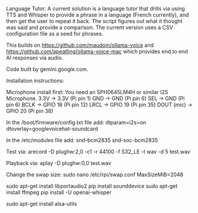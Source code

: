 Language Tutor:
A current solution is a language tutor that drills via using TTS and Whisper to provide a phrase in a language (French currently), 
and then get the user to repeat it back. The script figures out what it thought was said and provide a comparison. The current version
uses a CSV configuration file as a seed for phrases. 

This builds on https://github.com/maudoin/ollama-voice and https://github.com/apeatling/ollama-voice-mac which provides end to end AI responses via audio.

Code built by gemini.google.com.

Installation instructions:

Microphone install first:
You need an SPH0645LM4H or similar I2S Microphone. 
3.3V → 3.3V (Pi pin 1)
GND → GND (Pi pin 6)
SEL → GND (Pi pin 6)
BCLK → GPIO 18 (Pi pin 12)
LRCL → GPIO 19 (Pi pin 35)
DOUT (mic) → GPIO 20 (Pi pin 38) 

In the /boot/firmware/config.txt file add:
dtparam=i2s=on
dtoverlay=googlevoicehat-soundcard

In the /etc/modules file add:
snd-bcm2835
snd-soc-bcm2835

Test via:
arecord -D plughw:2,0 -c1 -r 44100 -f S32_LE -t wav -d 5 test.wav

Playback via:
aplay -D plughw:0,0 test.wav

Change the swap size:
sudo nano /etc/rpi/swap.conf
MaxSizeMiB=2048

sudo apt-get install libportaudio2
pip install sounddevice
sudo apt-get install ffmpeg
pip install -U openai-whisper

sudo apt-get install alsa-utils
